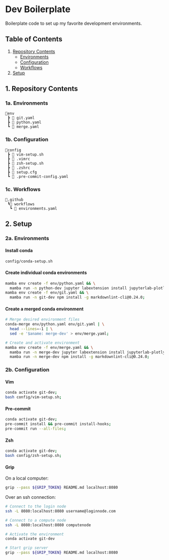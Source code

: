 # Dev Boilerplate

Boilerplate code to set up my favorite development environments.

## Table of Contents

1. [Repository Contents](https://github.com/ktmeaton/dev-boilerplate#1-repository-contents)
   - [Environments](https://github.com/ktmeaton/dev-boilerplate#1a-environments)
   - [Configuration](https://github.com/ktmeaton/dev-boilerplate#1b-configuration)
   - [Workflows](https://github.com/ktmeaton/dev-boilerplate#1c-workflows)
2. [Setup](https://github.com/ktmeaton/dev-boilerplate#2-setup)

## 1. Repository Contents

### 1a. Environments

```text
📂env
 ┣ 📜 git.yaml
 ┣ 📜 python.yaml
 ┗ 📜 merge.yaml
```

### 1b. Configuration

```text
📂config
 ┣ 📜 vim-setup.sh
 ┣ 📜 .vimrc
 ┣ 📜 zsh-setup.sh
 ┣ 📜 .zshrc
 ┣ 📜 setup.cfg
 ┗ 📜 .pre-commit-config.yaml
```

### 1c. Workflows

```text
📂.github
 ┗📂 workflows
  ┗ 📜 environments.yaml
```

## 2. Setup

### 2a. Environments

#### Install conda

```bash
config/conda-setup.sh
```

#### Create individual conda environments

```bash
mamba env create -f env/python.yaml && \
  mamba run -n python-dev jupyter labextension install jupyterlab-plotly@4.12.0;
mamba env create -f env/git.yaml && \
  mamba run -n git-dev npm install -g markdownlint-cli@0.24.0;
```

#### Create a merged conda environment

```bash
# Merge desired environment files
conda-merge env/python.yaml env/git.yaml | \
  head --lines=-1 | \
  sed -e '$aname: merge-dev' > env/merge.yaml;

# Create and activate environment
mamba env create -f env/merge.yaml && \
  mamba run -n merge-dev jupyter labextension install jupyterlab-plotly@4.12.0 && \
  mamba run -n merge-dev npm install -g markdownlint-cli@0.24.0;
```

### 2b. Configuration

#### Vim

```bash
conda activate git-dev;
bash config/vim-setup.sh;
```

#### Pre-commit

```bash
conda activate git-dev;
pre-commit install && pre-commit install-hooks;
pre-commit run --all-files;
```

#### Zsh

```bash
conda activate git-dev;
bash config/zsh-setup.sh;
```

#### Grip

On a local computer:

```bash
grip --pass ${GRIP_TOKEN} README.md localhost:8080
```

Over an ssh connection:

```bash
# Connect to the login node
ssh -L 8080:localhost:8080 username@loginnode.com

# Connect to a compute node
ssh -L 8080:localhost:8080 computenode

# Activate the environment
conda activate git-dev

# Start grip server
grip --pass ${GRIP_TOKEN} README.md localhost:8080
